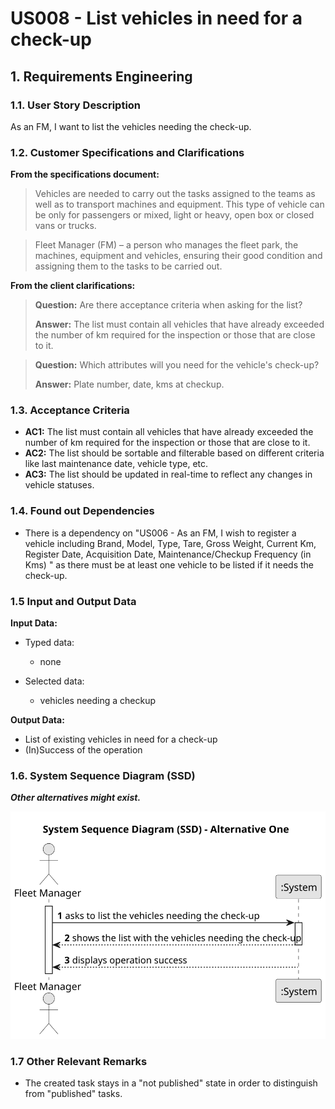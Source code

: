 # US008 - List vehicles in need for a check-up 


## 1. Requirements Engineering

### 1.1. User Story Description

As an FM, I want to list the vehicles needing the check-up.

### 1.2. Customer Specifications and Clarifications 

**From the specifications document:**

> Vehicles are needed to carry out the tasks assigned to the teams as well as to transport
machines and equipment. This type of vehicle can be only for passengers or mixed,
light or heavy, open box or closed vans or trucks.

>	Fleet Manager (FM) – a person who manages the fleet park, the machines, equipment and vehicles, ensuring their good condition and assigning them to the tasks
to be carried out.

**From the client clarifications:**

> **Question:** Are there acceptance criteria when asking for the list?
>
> **Answer:** The list must contain all vehicles that have already exceeded the number of km required for the inspection or those that are close to it.

> **Question:** Which attributes will you need for the vehicle's check-up?
>
> **Answer:** Plate number, date, kms at checkup.

### 1.3. Acceptance Criteria

* **AC1:** The list must contain all vehicles that have already exceeded the number of km required for the inspection or those that are close to it.
* **AC2:** The list should be sortable and filterable based on different criteria like last maintenance date, vehicle type, etc.
* **AC3:** The list should be updated in real-time to reflect any changes in vehicle statuses.

### 1.4. Found out Dependencies

* There is a dependency on "US006 - As an FM, I wish to register a vehicle including Brand, Model, Type, Tare,
  Gross Weight, Current Km, Register Date, Acquisition Date, Maintenance/Checkup Frequency (in Kms)
  " as there must be at least one vehicle to be listed if it needs the check-up.

### 1.5 Input and Output Data

**Input Data:**

* Typed data:
    * none
	
* Selected data:
    *  vehicles needing a checkup

**Output Data:**

* List of existing vehicles in need for a check-up
* (In)Success of the operation

### 1.6. System Sequence Diagram (SSD)

**_Other alternatives might exist._**


![System Sequence Diagram](svg/us008-system-sequence-diagram.svg)


### 1.7 Other Relevant Remarks

* The created task stays in a "not published" state in order to distinguish from "published" tasks.